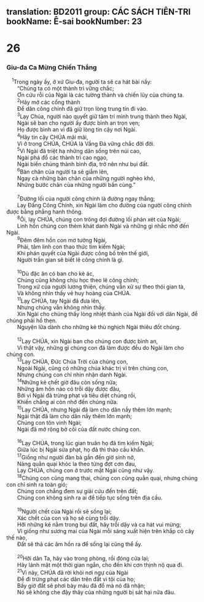 translation: BD2011
group: CÁC SÁCH TIÊN-TRI
bookName: Ê-sai 
bookNumber: 23
-------

<div class="title"><h1>26</h1><h3>Giu-đa Ca Mừng Chiến Thắng</h3></div>
<span class="verse es_26_1"> <sup>1</sup>Trong ngày ấy, ở xứ Giu-đa, người ta sẽ ca hát bài nầy: <br/>  “Chúng ta có một thành trì vững chắc;<br/>  Ơn cứu rỗi của Ngài là các tường thành và chiến lũy của chúng ta.<br/></span>
<span class="verse es_26_2">  <sup>2</sup>Hãy mở các cổng thành <br/>  Ðể dân công chính đã giữ trọn lòng trung tín đi vào.<br/></span>
<span class="verse es_26_3">  <sup>3</sup>Lạy Chúa, người nào quyết giữ tâm trí mình trung thành theo Ngài,<br/>  Ngài sẽ ban cho người ấy được bình an trọn vẹn;<br/>  Họ được bình an vì đã giữ lòng tin cậy nơi Ngài.<br/></span>
<span class="verse es_26_4">  <sup>4</sup>Hãy tin cậy CHÚA mãi mãi,<br/>  Vì ở trong CHÚA, CHÚA là Vầng Ðá vững chắc đời đời.<br/></span>
<span class="verse es_26_5">  <sup>5</sup>Vì Ngài đã triệt hạ những dân sống trên núi cao,<br/>  Ngài phá đổ các thành trì cao ngạo,<br/>  Ngài biến chúng thành bình địa, trở nên như bụi đất.<br/></span>
<span class="verse es_26_6">  <sup>6</sup>Bàn chân của người ta sẽ giẫm lên,<br/>  Ngay cả những bàn chân của những người nghèo khó,<br/>  Những bước chân của những người bần cùng.”<br/><br/></span>
<span class="verse es_26_7">  <sup>7</sup>Ðường lối của người công chính là đường ngay thẳng;<br/>  Lạy Ðấng Công Chính, xin Ngài làm cho đường của người công chính được bằng phẳng hanh thông.<br/></span>
<span class="verse es_26_8">  <sup>8</sup>Ôi, lạy CHÚA, chúng con trông đợi đường lối phán xét của Ngài;<br/>  Linh hồn chúng con thèm khát danh Ngài và những gì nhắc nhở đến Ngài.<br/></span>
<span class="verse es_26_9">  <sup>9</sup>Ðêm đêm hồn con mơ tưởng Ngài,<br/>  Phải, tâm linh con thao thức tìm kiếm Ngài;<br/>  Khi phán quyết của Ngài được công bố trên thế giới,<br/>  Người trần gian sẽ biết lẽ công chính là gì.<br/><br/></span>
<span class="verse es_26_10">  <sup>10</sup>Dù đặc ân có ban cho kẻ ác,<br/>  Chúng cũng không chịu học theo lẽ công chính;<br/>  Trong xứ của người lương thiện, chúng vẫn xử sự theo thói gian tà,<br/>  Và không nhìn thấy vẻ huy hoàng của CHÚA.<br/></span>
<span class="verse es_26_11">  <sup>11</sup>Lạy CHÚA, tay Ngài đã đưa lên,<br/>  Nhưng chúng vẫn không nhìn thấy.<br/>  Xin Ngài cho chúng thấy lòng nhiệt thành của Ngài đối với dân Ngài, để chúng phải hổ thẹn.<br/>  Nguyện lửa dành cho những kẻ thù nghịch Ngài thiêu đốt chúng.<br/><br/></span>
<span class="verse es_26_12">  <sup>12</sup>Lạy CHÚA, xin Ngài ban cho chúng con được bình an,<br/>  Vì thật vậy, những gì chúng con đã làm được đều do Ngài làm cho chúng con.<br/></span>
<span class="verse es_26_13">  <sup>13</sup>Lạy CHÚA, Ðức Chúa Trời của chúng con,<br/>  Ngoài Ngài, cũng có những chúa khác trị vì trên chúng con,<br/>  Nhưng chúng con chỉ nhìn nhận danh Ngài.<br/></span>
<span class="verse es_26_14">  <sup>14</sup>Những kẻ chết giờ đâu còn sống nữa;<br/>  Những âm hồn nào có trỗi dậy được đâu,<br/>  Bởi vì Ngài đã trừng phạt và tiêu diệt chúng rồi,<br/>  Khiến chẳng ai còn nhớ đến chúng nữa.<br/></span>
<span class="verse es_26_15">  <sup>15</sup>Lạy CHÚA, nhưng Ngài đã làm cho dân nầy thêm lớn mạnh;<br/>  Ngài thật đã làm cho dân nầy thêm lớn mạnh;<br/>  Chúng con tôn vinh Ngài;<br/>  Ngài đã mở rộng bờ cõi của đất nước chúng con.<br/><br/></span>
<span class="verse es_26_16">  <sup>16</sup>Lạy CHÚA, trong lúc gian truân họ đã tìm kiếm Ngài;<br/>  Giữa lúc bị Ngài sửa phạt, họ đã thì thào cầu khẩn.<br/></span>
<span class="verse es_26_17">  <sup>17</sup>Giống như người đàn bà gần đến giờ sinh nở,<br/>  Nàng quằn quại khóc la theo từng đợt cơn đau,<br/>  Lạy CHÚA, chúng con ở trước mặt Ngài cũng như vậy.<br/></span>
<span class="verse es_26_18">  <sup>18</sup>Chúng con cũng mang thai, chúng con cũng quằn quại, nhưng chúng con chỉ sinh ra toàn gió;<br/>  Chúng con chẳng đem sự giải cứu đến trên đất;<br/>  Chúng con không sinh ra ai để tiếp tục sống trên địa cầu.<br/><br/></span>
<span class="verse es_26_19">  <sup>19</sup>Người chết của Ngài rồi sẽ sống lại;<br/>  Xác chết của con và họ sẽ cùng trỗi dậy.<br/>  Hỡi những kẻ nằm trong bụi đất, hãy trỗi dậy và ca hát vui mừng;<br/>  Vì giống như sương mai của Ngài mỗi sáng xuất hiện trên khắp cỏ cây thế nào,<br/>  Ðất sẽ thả các âm hồn ra để sống lại cũng thể ấy.<br/><br/></span>
<span class="verse es_26_20">  <sup>20</sup>Hỡi dân Ta, hãy vào trong phòng, rồi đóng cửa lại;<br/>  Hãy lánh mặt một thời gian ngắn, cho đến khi cơn thịnh nộ qua đi.<br/></span>
<span class="verse es_26_21">  <sup>21</sup>Vì này, CHÚA đã rời khỏi nơi ngự của Ngài <br/>  Ðể đi trừng phạt các dân trên đất vì tội của họ;<br/>  Bấy giờ đất sẽ phơi bày máu đã đổ mà nó đã nhận;<br/>  Nó sẽ không che đậy thây của những người bị sát hại nữa đâu.<br/></span>

